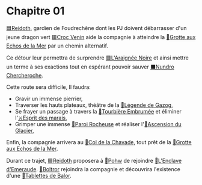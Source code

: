 # Chapitre 01

[🟦Reidoth](../PNJ/🟦Reidoth.md), gardien de Foudrechêne dont les PJ doivent débarrasser d'un jeune dragon vert [🟥Croc Venin](../PNJ/🟥Croc%20Venin.md) aide la compagnie à atteindre la [📍Grotte aux Echos de la Mer](lieux/📍Grotte%20aux%20Echos%20de%20la%20Mer.md) par un chemin alternatif.

Ce détour leur permettra de surprendre [🟥L'Araignée Noire](../PNJ/🟥L'Araignée%20Noire.md) et ainsi mettre un terme à ses exactions tout en espérant pouvoir sauver [⬛Nundro Chercheroche](../PNJ/⬛Nundro%20Chercheroche.md).

Cette route sera difficile, Il faudra:
- Gravir un immense pierrier, 
- Traverser les hauts plateaux, théâtre de la [📜Légende de Gazog](../lore/📜Légende%20de%20Gazog.md),
- Se frayer un passage à travers la [📍Tourbière Embrumée](lieux/📍Tourbière%20Embrumée.md) et éliminer l'[⚔Esprit des marais](épreuves/⚔Esprit%20des%20marais.md),
- Grimper une immense [📍Paroi Rocheuse](lieux/📍Paroi%20Rocheuse.md) et réaliser l'[🎲Ascension du Glacier](épreuves/🎲Ascension%20du%20Glacier.md),

Enfin, la compagnie arrivera au [📍Col de la Chavade](lieux/📍Col%20de%20la%20Chavade.md), tout prêt de la [📍Grotte aux Echos de la Mer](lieux/📍Grotte%20aux%20Echos%20de%20la%20Mer.md).

Durant ce trajet, [🟦Reidoth](../PNJ/🟦Reidoth.md) proposera à [👤Pohw](../PJ/👤Pohw.md) de rejoindre [📜L'Enclave d'Emeraude](../lore/📜L'Enclave%20d'Emeraude.md). [👤Boltror](../PJ/👤Boltror.md) rejoindra la compagnie et découvrira l'existence d'une [📜Tablettes de Balor](../lore/📜Tablettes%20de%20Balor.md).
